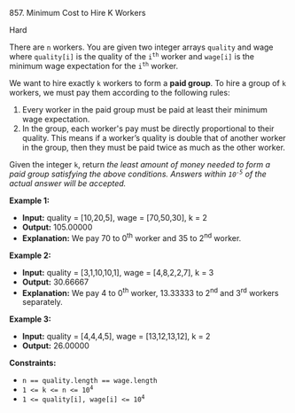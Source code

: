 857\. Minimum Cost to Hire K Workers

Hard

There are `n` workers. You are given two integer arrays `quality` and wage where `quality[i]` is the quality of the <code>i<sup>th</sup></code> worker and `wage[i]` is the minimum wage expectation for the <code>i<sup>th</sup></code> worker.

We want to hire exactly `k` workers to form a **paid group**. To hire a group of `k` workers, we must pay them according to the following rules:

1. Every worker in the paid group must be paid at least their minimum wage expectation.
2. In the group, each worker's pay must be directly proportional to their quality. This means if a worker’s quality is double that of another worker in the group, then they must be paid twice as much as the other worker.

Given the integer `k`, return _the least amount of money needed to form a paid group satisfying the above conditions. Answers within <code>10<sup>-5</sup></code> of the actual answer will be accepted._

**Example 1:**

- **Input:** quality = [10,20,5], wage = [70,50,30], k = 2
- **Output:** 105.00000
- **Explanation:** We pay 70 to 0<sup>th</sup> worker and 35 to 2<sup>nd</sup> worker.

**Example 2:**

- **Input:** quality = [3,1,10,10,1], wage = [4,8,2,2,7], k = 3
- **Output:** 30.66667
- **Explanation:** We pay 4 to 0<sup>th</sup> worker, 13.33333 to 2<sup>nd</sup> and 3<sup>rd</sup> workers separately.

**Example 3:**

- **Input:** quality = [4,4,4,5], wage = [13,12,13,12], k = 2
- **Output:** 26.00000


**Constraints:**


- <code>n == quality.length == wage.length</code>
- <code>1 <= k <= n <= 10<sup>4</sup></code>
- <code>1 <= quality[i], wage[i] <= 10<sup>4</sup></code>
